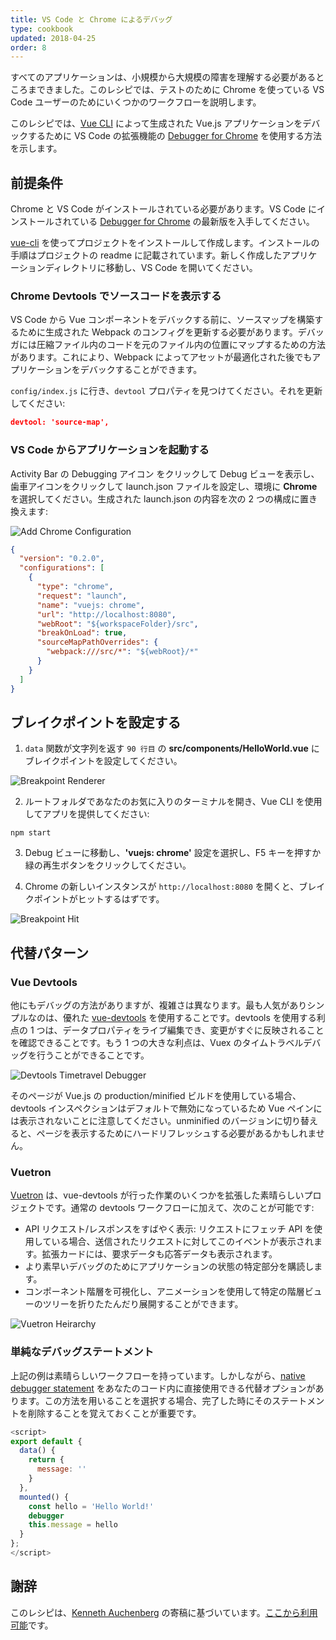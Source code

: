 ```yaml
---
title: VS Code と Chrome によるデバッグ
type: cookbook
updated: 2018-04-25
order: 8
---
```


すべてのアプリケーションは、小規模から大規模の障害を理解する必要があるところまできました。このレシピでは、テストのために Chrome を使っている VS Code ユーザーのためにいくつかのワークフローを説明します。

このレシピでは、[Vue CLI](https://github.com/vuejs/vue-cli) によって生成された Vue.js アプリケーションをデバックするために VS Code の拡張機能の [Debugger for Chrome](https://github.com/Microsoft/VSCode-chrome-debug) を使用する方法を示します。

## 前提条件

Chrome と VS Code がインストールされている必要があります。VS Code にインストールされている [Debugger for Chrome](https://marketplace.visualstudio.com/items?itemName=msjsdiag.debugger-for-chrome) の最新版を入手してください。

[vue-cli](https://github.com/vuejs/vue-cli) を使ってプロジェクトをインストールして作成します。インストールの手順はプロジェクトの readme に記載されています。新しく作成したアプリケーションディレクトリに移動し、VS Code を開いてください。

### Chrome Devtools でソースコードを表示する

VS Code から Vue コンポーネントをデバックする前に、ソースマップを構築するために生成された Webpack のコンフィグを更新する必要があります。デバッガには圧縮ファイル内のコードを元のファイル内の位置にマップするための方法があります。これにより、Webpack によってアセットが最適化された後でもアプリケーションをデバックすることができます。

`config/index.js` に行き、`devtool` プロパティを見つけてください。それを更新してください:

```json
devtool: 'source-map',
```

### VS Code からアプリケーションを起動する

Activity Bar の Debugging アイコン をクリックして Debug ビューを表示し、歯車アイコンをクリックして launch.json ファイルを設定し、環境に **Chrome** を選択してください。生成された launch.json の内容を次の 2 つの構成に置き換えます:

![Add Chrome Configuration](/images/config_add.png)

```json
{
  "version": "0.2.0",
  "configurations": [
    {
      "type": "chrome",
      "request": "launch",
      "name": "vuejs: chrome",
      "url": "http://localhost:8080",
      "webRoot": "${workspaceFolder}/src",
      "breakOnLoad": true,
      "sourceMapPathOverrides": {
        "webpack:///src/*": "${webRoot}/*"
      }
    }
  ]
}
```

## ブレイクポイントを設定する

1. `data` 関数が文字列を返す `90 行目` の **src/components/HelloWorld.vue** にブレイクポイントを設定してください。

  ![Breakpoint Renderer](/images/breakpoint_set.png)

2. ルートフォルダであなたのお気に入りのターミナルを開き、Vue CLI を使用してアプリを提供してください:

  ```
  npm start
  ```

3. Debug ビューに移動し、**'vuejs: chrome'** 設定を選択し、F5 キーを押すか緑の再生ボタンをクリックしてください。

4. Chrome の新しいインスタンスが `http://localhost:8080` を開くと、ブレイクポイントがヒットするはずです。



  ![Breakpoint Hit](/images/breakpoint_hit.png)

## 代替パターン

### Vue Devtools

他にもデバッグの方法がありますが、複雑さは異なります。最も人気がありシンプルなのは、優れた [vue-devtools](https://chrome.google.com/webstore/detail/vuejs-devtools/nhdogjmejiglipccpnnnanhbledajbpd) を使用することです。devtools を使用する利点の 1 つは、データプロパティをライブ編集でき、変更がすぐに反映されることを確認できることです。もう 1 つの大きな利点は、Vuex のタイムトラベルデバッグを行うことができることです。

![Devtools Timetravel Debugger](/images/devtools-timetravel.gif)

<p class="tip">そのページが Vue.js の production/minified ビルドを使用している場合、devtools インスペクションはデフォルトで無効になっているため Vue ペインには表示されないことに注意してください。unminified のバージョンに切り替えると、ページを表示するためにハードリフレッシュする必要があるかもしれません。</p>

### Vuetron

[Vuetron](http://vuetron.io/) は、vue-devtools が行った作業のいくつかを拡張した素晴らしいプロジェクトです。通常の devtools ワークフローに加えて、次のことが可能です:

* API リクエスト/レスポンスをすばやく表示: リクエストにフェッチ API を使用している場合、送信されたリクエストに対してこのイベントが表示されます。拡張カードには、要求データも応答データも表示されます。
* より素早いデバッグのためにアプリケーションの状態の特定部分を購読します。
* コンポーネント階層を可視化し、アニメーションを使用して特定の階層ビューのツリーを折りたたんだり展開することができます。

![Vuetron Heirarchy](/images/vuetron-heirarchy.gif)

### 単純なデバッグステートメント

上記の例は素晴らしいワークフローを持っています。しかしながら、[native debugger statement](https://developer.mozilla.org/ja/docs/Web/JavaScript/Reference/Statements/debugger) をあなたのコード内に直接使用できる代替オプションがあります。この方法を用いることを選択する場合、完了した時にそのステートメントを削除することを覚えておくことが重要です。

```js
<script>
export default {
  data() {
    return {
      message: ''
    }
  },
  mounted() {
    const hello = 'Hello World!'
    debugger
    this.message = hello
  }
};
</script>
```

## 謝辞

このレシピは、[Kenneth Auchenberg](https://twitter.com/auchenberg) の寄稿に基づいています。[ここから利用可能](https://github.com/Microsoft/VSCode-recipes/tree/master/vuejs-cli)です。